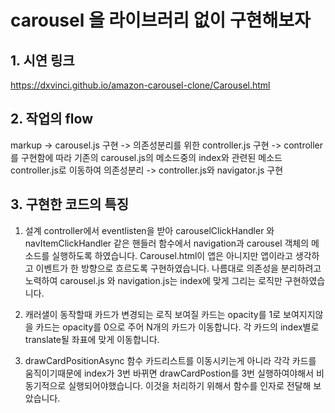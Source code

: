 # carousel 을 라이브러리 없이 구현해보자 


## 1. 시연 링크 
https://dxvinci.github.io/amazon-carousel-clone/Carousel.html

## 2. 작업의 flow
markup -> carousel.js 구현 -> 의존성분리를 위한 controller.js 구현 ->
controller 를 구현함에 따라 기존의 carousel.js의 메소드중의 index와 관련된 메소드 controller.js로 이동하여 의존성분리 
-> controller.js와 navigator.js 구현

## 3. 구현한 코드의 특징
1. 설계
controller에서 eventlisten을 받아 carouselClickHandler 와 navItemClickHandler 같은 핸들러 함수에서 navigation과 carousel 객체의 메소드를 실행하도록 하였습니다.
Carousel.html이 앱은 아니지만 앱이라고 생각하고 이벤트가 한 방향으로 흐르도록 구현하였습니다. 나름대로 의존성을 분리하려고 노력하여 carousel.js 와 navigation.js는 index에 맞게 그리는 로직만 구현하였습니다.

2. 캐러샐이 동작할때 카드가 변경되는 로직
보여질 카드는 opacity를 1로 보여지지않을 카드는 opacity를 0으로 주어 N개의 카드가 이동합니다. 각 카드의 index별로 translate될 좌표에 맞게 이동합니다.

3. drawCardPositionAsync 함수
카드리스트를 이동시키는게 아니라 각각 카드를 움직이기때문에 index가 3번 바뀌면 drawCardPostion를 3번 실행하여야해서 비동기적으로 실행되어야했습니다. 이것을 처리하기 위해서 함수를 인자로 전달해 보았습니다. 

